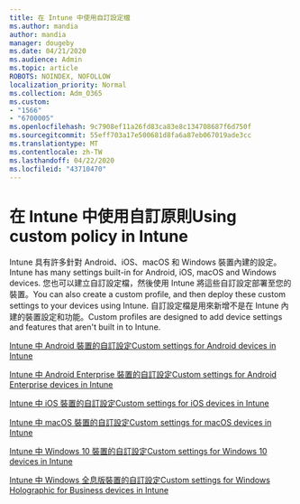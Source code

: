 ```yaml
---
title: 在 Intune 中使用自訂設定檔
ms.author: mandia
author: mandia
manager: dougeby
ms.date: 04/21/2020
ms.audience: Admin
ms.topic: article
ROBOTS: NOINDEX, NOFOLLOW
localization_priority: Normal
ms.collection: Adm_O365
ms.custom:
- "1566"
- "6700005"
ms.openlocfilehash: 9c7908ef11a26fd83ca83e8c134708687f6d750f
ms.sourcegitcommit: 55eff703a17e500681d8fa6a87eb067019ade3cc
ms.translationtype: MT
ms.contentlocale: zh-TW
ms.lasthandoff: 04/22/2020
ms.locfileid: "43710470"
---
```

# <a name="using-custom-policy-in-intune"></a><span data-ttu-id="bbbb7-102">在 Intune 中使用自訂原則</span><span class="sxs-lookup"><span data-stu-id="bbbb7-102">Using custom policy in Intune</span></span>

<span data-ttu-id="bbbb7-103">Intune 具有許多針對 Android、iOS、macOS 和 Windows 裝置內建的設定。</span><span class="sxs-lookup"><span data-stu-id="bbbb7-103">Intune has many settings built-in for Android, iOS, macOS and Windows devices.</span></span> <span data-ttu-id="bbbb7-104">您也可以建立自訂設定檔，然後使用 Intune 將這些自訂設定部署至您的裝置。</span><span class="sxs-lookup"><span data-stu-id="bbbb7-104">You can also create a custom profile, and then deploy these custom settings to your devices using Intune.</span></span> <span data-ttu-id="bbbb7-105">自訂設定檔是用來新增不是在 Intune 內建的裝置設定和功能。</span><span class="sxs-lookup"><span data-stu-id="bbbb7-105">Custom profiles are designed to add device settings and features that aren't built in to Intune.</span></span>

[<span data-ttu-id="bbbb7-106">Intune 中 Android 裝置的自訂設定</span><span class="sxs-lookup"><span data-stu-id="bbbb7-106">Custom settings for Android devices in Intune</span></span>](https://docs.microsoft.com/intune/custom-settings-android)

[<span data-ttu-id="bbbb7-107">Intune 中 Android Enterprise 裝置的自訂設定</span><span class="sxs-lookup"><span data-stu-id="bbbb7-107">Custom settings for Android Enterprise devices in Intune</span></span>](https://docs.microsoft.com/intune/custom-settings-android-for-work)

[<span data-ttu-id="bbbb7-108">Intune 中 iOS 裝置的自訂設定</span><span class="sxs-lookup"><span data-stu-id="bbbb7-108">Custom settings for iOS devices in Intune</span></span>](https://docs.microsoft.com/intune/custom-settings-ios)

[<span data-ttu-id="bbbb7-109">Intune 中 macOS 裝置的自訂設定</span><span class="sxs-lookup"><span data-stu-id="bbbb7-109">Custom settings for macOS devices in Intune</span></span>](https://docs.microsoft.com/intune/custom-settings-macos)

[<span data-ttu-id="bbbb7-110">Intune 中 Windows 10 裝置的自訂設定</span><span class="sxs-lookup"><span data-stu-id="bbbb7-110">Custom settings for Windows 10 devices in Intune</span></span>](https://docs.microsoft.com/intune/custom-settings-windows-10)

[<span data-ttu-id="bbbb7-111">Intune 中 Windows 全息版裝置的自訂設定</span><span class="sxs-lookup"><span data-stu-id="bbbb7-111">Custom settings for Windows Holographic for Business devices in Intune</span></span>](https://docs.microsoft.com/intune/custom-settings-windows-holographic)